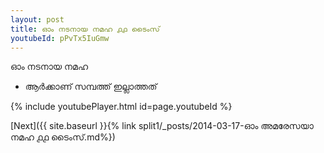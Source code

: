 ```yaml
---
layout: post
title: ഓം നടനായ നമഹ ൧൧ ടൈംസ്
youtubeId: pPvTx5IuGmw
---
```

 
 
 ഓം നടനായ നമഹ 
 
 -  ആർക്കാണ് സമ്പത്ത് ഇല്ലാത്തത് 
 
  
 
  
 
 
 
 
 
 


{% include youtubePlayer.html id=page.youtubeId %}
 
[Next]({{ site.baseurl }}{% link  split1/_posts/2014-03-17-ഓം അമരേസയാ നമഹ ൧൧ ടൈംസ്.md%})
 

